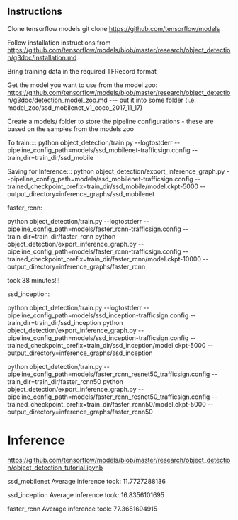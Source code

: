 Instructions
------

Clone tensorflow models 
git clone https://github.com/tensorflow/models

Follow installation instructions from https://github.com/tensorflow/models/blob/master/research/object_detection/g3doc/installation.md

Bring training data in the required TFRecord format

Get the model you want to use from the model zoo: https://github.com/tensorflow/models/blob/master/research/object_detection/g3doc/detection_model_zoo.md --- put it into some folder (i.e. model_zoo/ssd_mobilenet_v1_coco_2017_11_17)

Create a models/ folder to store the pipeline configurations - these are based on the samples from the models zoo

To train::::
python object_detection/train.py --logtostderr --pipeline_config_path=models/ssd_mobilenet-trafficsign.config --train_dir=train_dir/ssd_mobile

Saving for Inference:::
python object_detection/export_inference_graph.py  --pipeline_config_path=models/ssd_mobilenet-trafficsign.config --trained_checkpoint_prefix=train_dir/ssd_mobile/model.ckpt-5000 --output_directory=inference_graphs/ssd_mobilenet


faster_rcnn:

python object_detection/train.py --logtostderr --pipeline_config_path=models/faster_rcnn-trafficsign.config --train_dir=train_dir/faster_rcnn
python object_detection/export_inference_graph.py  --pipeline_config_path=models/faster_rcnn-trafficsign.config --trained_checkpoint_prefix=train_dir/faster_rcnn/model.ckpt-10000 --output_directory=inference_graphs/faster_rcnn

took 38 minutes!!!

ssd_inception:

python object_detection/train.py --logtostderr --pipeline_config_path=models/ssd_inception-trafficsign.config --train_dir=train_dir/ssd_inception
python object_detection/export_inference_graph.py  --pipeline_config_path=models/ssd_inception-trafficsign.config --trained_checkpoint_prefix=train_dir/ssd_inception/model.ckpt-5000 --output_directory=inference_graphs/ssd_inception


python object_detection/train.py --pipeline_config_path=models/faster_rcnn_resnet50_trafficsign.config --train_dir=train_dir/faster_rcnn50
python object_detection/export_inference_graph.py  --pipeline_config_path=models/faster_rcnn_resnet50_trafficsign.config --trained_checkpoint_prefix=train_dir/faster_rcnn50/model.ckpt-5000 --output_directory=inference_graphs/faster_rcnn50

Inference
=======
https://github.com/tensorflow/models/blob/master/research/object_detection/object_detection_tutorial.ipynb


ssd_mobilenet
Average inference took: 11.7727288136

ssd_inception
Average inference took: 16.8356101695

faster_rcnn
Average inference took: 77.3651694915